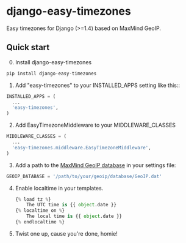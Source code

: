 django-easy-timezones
=====================

Easy timezones for Django (>=1.4) based on MaxMind GeoIP.

Quick start
-----------

0. Install django-easy-timezones

```python
pip install django-easy-timezones
```

1. Add "easy-timezones" to your INSTALLED_APPS setting like this::

```python
INSTALLED_APPS = (
  ...
  'easy-timezones',
)
```

2. Add EasyTimezoneMiddleware to your MIDDLEWARE_CLASSES 

```python
MIDDLEWARE_CLASSES = (
  ...
  'easy-timezones.middleware.EasyTimezoneMiddleware',
)
```

3. Add a path to the [MaxMind GeoIP database](http://www.maxmind.com/en/geolocation_landing) in your settings file:

```python
GEOIP_DATABASE = '/path/to/your/geoip/database/GeoIP.dat'
```

4. Enable localtime in your templates.

    ```python
    {% load tz %}
        The UTC time is {{ object.date }}
    {% localtime on %}
        The local time is {{ object.date }}
    {% endlocaltime %}
    ```

5. Twist one up, cause you're done, homie!
